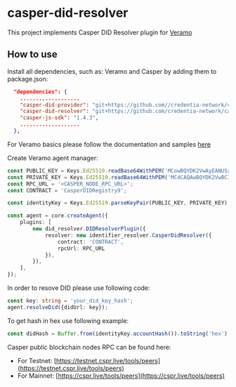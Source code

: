 # casper-did-resolver
This project implements Casper DID Resolver plugin for [Veramo](https://veramo.io/)
## How to use
Install all dependencies, such as: Veramo and Casper by adding them to package.json:
```json
  "dependencies": {
    ...................
    "casper-did-provider": "git+https://github.com//credentia-network/casper-did-provider.git",
    "casper-did-resolver": "git+https://github.com/credentia-network/casper-did-resolver.git",
    "casper-js-sdk": "1.4.3",
    ...................
  },
```

For Veramo basics please follow the documentation and samples [here](https://veramo.io/docs/basics/introduction)

Create  Veramo agent manager:
```ts
const PUBLIC_KEY = Keys.Ed25519.readBase64WithPEM('MCowBQYDK2VwAyEANUSxkqzpKbbhYVMo0bP3nVe+gen4jFp06Ki5u6cIATk=');
const PRIVATE_KEY = Keys.Ed25519.readBase64WithPEM('MC4CAQAwBQYDK2VwBCIEIAdjynMSLimFalVdB51TI6wGlwQKaI8PwdsG55t2qMZM');
const RPC_URL = '<CASPER_NODE_RPC_URL>';
const CONTRACT = 'CasperDIDRegistry9';

const identityKey = Keys.Ed25519.parseKeyPair(PUBLIC_KEY, PRIVATE_KEY);

const agent = core.createAgent({
    plugins: [
        new did_resolver.DIDResolverPlugin({
            resolver: new identifier_resolver.CasperDidResolver({
                contract: 'CONTRACT',
                rpcUrl: RPC_URL
            }),
        }),
    ],
});
```

In order to resove DID please use following code:

```ts
const key: string = 'your_did_key_hash';
agent.resolveDid({didUrl: key});
```

To get hash in hex use following example:

```ts
const didHash = Buffer.from(identityKey.accountHash()).toString('hex');
```

Casper public blockchain nodes RPC can be found here:
 - For Testnet: [https://testnet.cspr.live/tools/peers](https://testnet.cspr.live/tools/peers)
 - For Mainnet: [https://cspr.live/tools/peers](https://cspr.live/tools/peers)